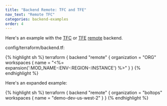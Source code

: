 ```yaml
---
title: "Backend Remote: TFC and TFE"
nav_text: "Remote TFC"
categories: backend-examples
order: 4
---
```


Here's an example with the [TFC](https://www.terraform.io/cloud) or [TFE](https://www.terraform.io/enterprise/admin/agents-on-tfe) [remote](https://www.terraform.io/language/settings/backends/remote) backend.

config/terraform/backend.tf:

{% highlight sh %}
terraform {
  backend "remote" {
    organization = "ORG"
    workspaces {
    name = "<%= expansion(':MOD_NAME-:ENV-:REGION-:INSTANCE') %>"
  }
}
{% endhighlight %}

Here's an expanded example:

{% highlight sh %}
terraform {
  backend "remote" {
    organization = "boltops"
    workspaces {
    name = "demo-dev-us-west-2"
  }
}
{% endhighlight %}
